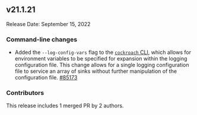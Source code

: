 ## v21.1.21

Release Date: September 15, 2022



<h3 id="v21-1-21-command-line-changes">Command-line changes</h3>

- Added the `--log-config-vars` flag to the [`cockroach` CLI](https://www.cockroachlabs.com/docs/v21.1/cockroach-commands), which allows for environment variables to be specified for expansion within the logging configuration file. This change allows for a single logging configuration file to service an array of sinks without further manipulation of the configuration file. [#85173][#85173]

<h3 id="v21-1-21-contributors">Contributors</h3>

This release includes 1 merged PR by 2 authors.

[#85173]: https://github.com/cockroachdb/cockroach/pull/85173
